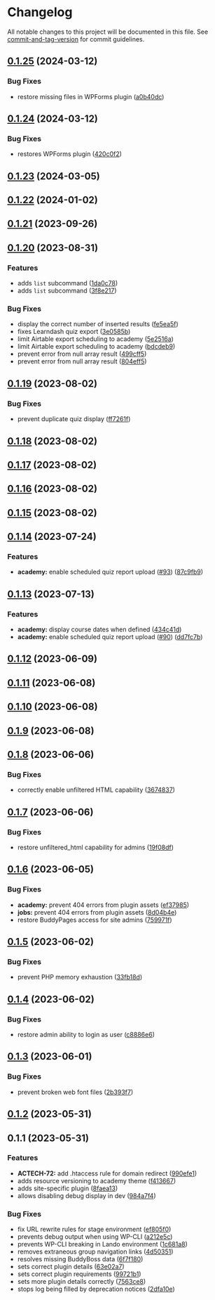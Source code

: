 # Changelog

All notable changes to this project will be documented in this file. See [commit-and-tag-version](https://github.com/absolute-version/commit-and-tag-version) for commit guidelines.

## [0.1.25](https://github.com/CodingBlackFemales/wordpress/compare/v0.1.24...v0.1.25) (2024-03-12)


### Bug Fixes

* restore missing files in WPForms plugin ([a0b40dc](https://github.com/CodingBlackFemales/wordpress/commit/a0b40dc8c49b13482e803be0b9cafbbda480cbe9))

## [0.1.24](https://github.com/CodingBlackFemales/wordpress/compare/v0.1.23...v0.1.24) (2024-03-12)


### Bug Fixes

* restores WPForms plugin ([420c0f2](https://github.com/CodingBlackFemales/wordpress/commit/420c0f259a32ca8c2f45c6a8cdee832248b698a1))

## [0.1.23](https://github.com/CodingBlackFemales/wordpress/compare/v0.1.22...v0.1.23) (2024-03-05)

## [0.1.22](https://github.com/CodingBlackFemales/wordpress/compare/v0.1.21...v0.1.22) (2024-01-02)

## [0.1.21](https://github.com/CodingBlackFemales/wordpress/compare/v0.1.20...v0.1.21) (2023-09-26)

## [0.1.20](https://github.com/CodingBlackFemales/wordpress/compare/v0.1.19...v0.1.20) (2023-08-31)


### Features

* adds `list` subcommand ([1da0c78](https://github.com/CodingBlackFemales/wordpress/commit/1da0c78a4bf7d3471018e4f179892dc5147b1c28))
* adds `list` subcommand ([3f8e217](https://github.com/CodingBlackFemales/wordpress/commit/3f8e217139608aa91c9096f78db327a3f543bb53))


### Bug Fixes

* display the correct number of inserted results ([fe5ea5f](https://github.com/CodingBlackFemales/wordpress/commit/fe5ea5f3117086748cb754b90fdbc7aed5131d28))
* fixes Learndash quiz export ([3e0585b](https://github.com/CodingBlackFemales/wordpress/commit/3e0585b078c4fd55ef009804edfb0b6cad682d70))
* limit Airtable export scheduling to academy ([5e2516a](https://github.com/CodingBlackFemales/wordpress/commit/5e2516ad6debe0f1360317a78a1a0c1491a664a9))
* limit Airtable export scheduling to academy ([bdcdeb9](https://github.com/CodingBlackFemales/wordpress/commit/bdcdeb936fcf644807a2f96ef92131669a887a3b))
* prevent error from null array result ([499cff5](https://github.com/CodingBlackFemales/wordpress/commit/499cff5d454ce92a6e10dbce2129347a944c668c))
* prevent error from null array result ([804eff5](https://github.com/CodingBlackFemales/wordpress/commit/804eff587117013d237e6d9db74cd11f9b364835))

## [0.1.19](https://github.com/CodingBlackFemales/wordpress/compare/v0.1.18...v0.1.19) (2023-08-02)


### Bug Fixes

* prevent duplicate quiz display ([ff7261f](https://github.com/CodingBlackFemales/wordpress/commit/ff7261f903fd7b5d884486a68b13386e2aab7005))

## [0.1.18](https://github.com/CodingBlackFemales/wordpress/compare/v0.1.17...v0.1.18) (2023-08-02)

## [0.1.17](https://github.com/CodingBlackFemales/wordpress/compare/v0.1.16...v0.1.17) (2023-08-02)

## [0.1.16](https://github.com/CodingBlackFemales/wordpress/compare/v0.1.15...v0.1.16) (2023-08-02)

## [0.1.15](https://github.com/CodingBlackFemales/wordpress/compare/v0.1.14...v0.1.15) (2023-08-02)

## [0.1.14](https://github.com/CodingBlackFemales/wordpress/compare/v0.1.13...v0.1.14) (2023-07-24)


### Features

* **academy:** enable scheduled quiz report upload ([#93](https://github.com/CodingBlackFemales/wordpress/issues/93)) ([87c9fb9](https://github.com/CodingBlackFemales/wordpress/commit/87c9fb98f05e095e1f53b409aba8c5d527217be2))

## [0.1.13](https://github.com/CodingBlackFemales/wordpress/compare/v0.1.12...v0.1.13) (2023-07-13)


### Features

* **academy:** display course dates when defined ([434c41d](https://github.com/CodingBlackFemales/wordpress/commit/434c41d7407bceacfcc7ff563713b3edb937dfe5))
* **academy:** enable scheduled quiz report upload ([#90](https://github.com/CodingBlackFemales/wordpress/issues/90)) ([dd7fc7b](https://github.com/CodingBlackFemales/wordpress/commit/dd7fc7b0c9aee2909393e97e114a138cb195373d))

## [0.1.12](https://github.com/CodingBlackFemales/wordpress/compare/v0.1.11...v0.1.12) (2023-06-09)

## [0.1.11](https://github.com/CodingBlackFemales/wordpress/compare/v0.1.10...v0.1.11) (2023-06-08)

## [0.1.10](https://github.com/CodingBlackFemales/wordpress/compare/v0.1.9...v0.1.10) (2023-06-08)

## [0.1.9](https://github.com/CodingBlackFemales/wordpress/compare/v0.1.8...v0.1.9) (2023-06-08)

## [0.1.8](https://github.com/CodingBlackFemales/wordpress/compare/v0.1.7...v0.1.8) (2023-06-06)


### Bug Fixes

* correctly enable unfiltered HTML capability ([3674837](https://github.com/CodingBlackFemales/wordpress/commit/3674837084ee74fc986e63276bf3a8c011496deb))

## [0.1.7](https://github.com/CodingBlackFemales/wordpress/compare/v0.1.6...v0.1.7) (2023-06-06)


### Bug Fixes

* restore unfiltered_html capability for admins ([19f08df](https://github.com/CodingBlackFemales/wordpress/commit/19f08df3cc739048ae045d4efa4406d820c640b7))

## [0.1.6](https://github.com/CodingBlackFemales/wordpress/compare/v0.1.5...v0.1.6) (2023-06-05)


### Bug Fixes

* **academy:** prevent 404 errors from plugin assets ([ef37985](https://github.com/CodingBlackFemales/wordpress/commit/ef3798529e41e0a750aee9c20ab0e6f067124c4b))
* **jobs:** prevent 404 errors from plugin assets ([8d04b4e](https://github.com/CodingBlackFemales/wordpress/commit/8d04b4e6a2152c71b1e45ac8f176cbe240292dbf))
* restore BuddyPages access for site admins ([759971f](https://github.com/CodingBlackFemales/wordpress/commit/759971f88c7413c8c9956ea1bdedbf14fb67954e))

## [0.1.5](https://github.com/CodingBlackFemales/wordpress/compare/v0.1.4...v0.1.5) (2023-06-02)


### Bug Fixes

* prevent PHP memory exhaustion ([33fb18d](https://github.com/CodingBlackFemales/wordpress/commit/33fb18d75bd6419a5b7d71f04a453147a4e379ec))

## [0.1.4](https://github.com/CodingBlackFemales/wordpress/compare/v0.1.3...v0.1.4) (2023-06-02)


### Bug Fixes

* restore admin ability to login as user ([c8886e6](https://github.com/CodingBlackFemales/wordpress/commit/c8886e6efb55d6365940ed5f48c16179887fd934))

## [0.1.3](https://github.com/CodingBlackFemales/wordpress/compare/v0.1.2...v0.1.3) (2023-06-01)


### Bug Fixes

* prevent broken web font files ([2b393f7](https://github.com/CodingBlackFemales/wordpress/commit/2b393f74cc31db8b211f5a1ac7e376c57699527f))

## [0.1.2](https://github.com/CodingBlackFemales/wordpress/compare/v0.1.1...v0.1.2) (2023-05-31)

## 0.1.1 (2023-05-31)


### Features

* **ACTECH-72:** add .htaccess rule for domain redirect ([990efe1](https://github.com/CodingBlackFemales/wordpress/commit/990efe10e5620d30e68ed3d7f69e8a5c6f910bb9))
* adds resource versioning to academy theme ([f413667](https://github.com/CodingBlackFemales/wordpress/commit/f41366727a6ba16c36a7f22212b61bd8786d6107))
* adds site-specific plugin ([8faea13](https://github.com/CodingBlackFemales/wordpress/commit/8faea13173ad468327bd1ec20f3d17a62e5736ab))
* allows disabling debug display in dev ([984a7f4](https://github.com/CodingBlackFemales/wordpress/commit/984a7f468aa14dc27aa1961d446023fab3a022e7))


### Bug Fixes

* fix URL rewrite rules for stage environment ([ef805f0](https://github.com/CodingBlackFemales/wordpress/commit/ef805f026d3823ab4355c29892be829ee82fd5d6))
* prevents debug output when using WP-CLI ([a212e5c](https://github.com/CodingBlackFemales/wordpress/commit/a212e5c550fa082fa4aaf03dd2c1c9bf4277e4cc))
* prevents WP-CLI breaking in Lando environment ([1c681a8](https://github.com/CodingBlackFemales/wordpress/commit/1c681a8e948c24b665b4237836fe6a59e2e044ca))
* removes extraneous group navigation links ([4d50351](https://github.com/CodingBlackFemales/wordpress/commit/4d50351f7274822ddacc830f17df884649ea7e20))
* resolves missing BuddyBoss data ([6f7f180](https://github.com/CodingBlackFemales/wordpress/commit/6f7f1804d84ad6820745b98dc865be71f40a217e))
* sets correct plugin details ([63e02a7](https://github.com/CodingBlackFemales/wordpress/commit/63e02a7aba554ab812b6a9e7010144fbaa290560))
* sets correct plugin requirements ([99721b1](https://github.com/CodingBlackFemales/wordpress/commit/99721b147701a778443ae8149c01ce5cd3c9f7cf))
* sets more plugin details correctly ([7563ce8](https://github.com/CodingBlackFemales/wordpress/commit/7563ce8866b18a34dffda1177cdc54bab849ddb9))
* stops log being filled by deprecation notices ([2dfa10e](https://github.com/CodingBlackFemales/wordpress/commit/2dfa10e5bf800ac2e75091d0713e54278d77feeb))
